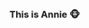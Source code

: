 ### This is Annie 🐵

<!--
**AnnieChi1020/AnnieChi1020** is a ✨ _special_ ✨ repository because its `README.md` (this file) appears on your GitHub profile.

Here are some ideas to get you started:

- 🔭 I’m currently working on ...
- 🌱 I’m currently learning ...
- 👯 I’m looking to collaborate on ...
- 🤔 I’m looking for help with ...
- 💬 Ask me about ...
- 📫 How to reach me: anniechi1020@gmail.com
- 😄 Pronouns: ...
- ⚡ Fun fact: ...
-->
